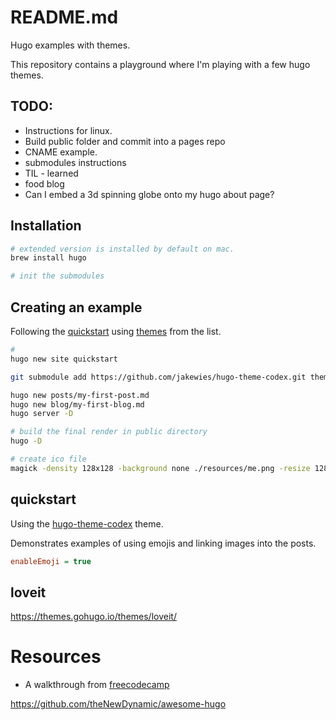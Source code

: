 # README.md
Hugo examples with themes.  

This repository contains a playground where I'm playing with a few hugo themes.  

## TODO:
* Instructions for linux.
* Build public folder and commit into a pages repo
* CNAME example.  
* submodules instructions 
* TIL - learned
* food blog
* Can I embed a 3d spinning globe onto my hugo about page?  


## Installation
```sh
# extended version is installed by default on mac.
brew install hugo

# init the submodules

```

## Creating an example
Following the [quickstart](https://gohugo.io/getting-started/quick-start/) using [themes](https://themes.gohugo.io/) from the list.   
```sh
#  
hugo new site quickstart

git submodule add https://github.com/jakewies/hugo-theme-codex.git themes/hugo-theme-codex

hugo new posts/my-first-post.md 
hugo new blog/my-first-blog.md         
hugo server -D

```


```sh
# build the final render in public directory 
hugo -D
```


```sh
# create ico file
magick -density 128x128 -background none ./resources/me.png -resize 128x128 ./resources/favicon.ico
```

## quickstart 
Using the [hugo-theme-codex](https://themes.gohugo.io/themes/hugo-theme-codex/) theme. 

Demonstrates examples of using emojis and linking images into the posts.  
```ini
enableEmoji = true
```

## loveit 
https://themes.gohugo.io/themes/loveit/


# Resources
* A walkthrough from [freecodecamp](https://www.freecodecamp.org/news/your-first-hugo-blog-a-practical-guide/)

https://github.com/theNewDynamic/awesome-hugo
